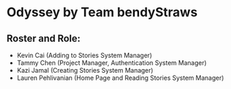 # Odyssey by Team bendyStraws
## Roster and Role:
- Kevin Cai (Adding to Stories System Manager)
- Tammy Chen (Project Manager, Authentication System Manager)
- Kazi Jamal (Creating Stories System Manager)
- Lauren Pehlivanian (Home Page and Reading Stories System Manager)
